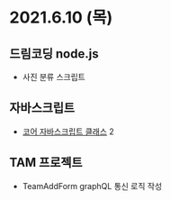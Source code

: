 # 2021.6.10 (목)

## 드림코딩 node.js

- 사진 분류 스크립트

## 자바스크립트

- [코어 자바스크립트 클래스](https://ko.javascript.info/classes) 2

## TAM 프로젝트

- TeamAddForm graphQL 통신 로직 작성 